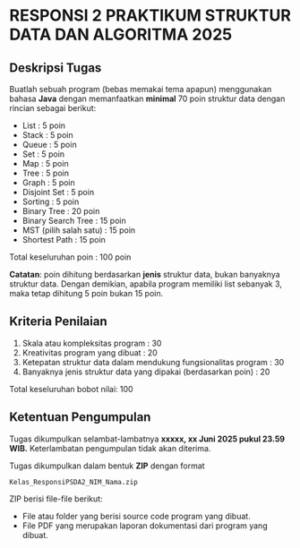 # RESPONSI 2 PRAKTIKUM STRUKTUR DATA DAN ALGORITMA 2025

## Deskripsi Tugas

Buatlah sebuah program (bebas memakai tema apapun) menggunakan bahasa **Java** dengan memanfaatkan **minimal** 70 poin struktur data dengan rincian sebagai berikut:
- List                   : 5 poin
- Stack                  : 5 poin
- Queue                  : 5 poin
- Set                    : 5 poin
- Map                    : 5 poin
- Tree                   : 5 poin
- Graph                  : 5 poin
- Disjoint Set           : 5 poin
- Sorting                : 5 poin
- Binary Tree            : 20 poin
- Binary Search Tree     : 15 poin
- MST (pilih salah satu) : 15 poin
- Shortest Path          : 15 poin

Total keseluruhan poin : 100 poin

**Catatan**: poin dihitung berdasarkan **jenis** struktur data, bukan banyaknya struktur data. Dengan demikian, apabila program memiliki list sebanyak 3, maka tetap dihitung 5 poin bukan 15 poin.

## Kriteria Penilaian

1. Skala atau kompleksitas program                                  : 30
2. Kreativitas program yang dibuat                                  : 20
3. Ketepatan struktur data dalam mendukung fungsionalitas program   : 30
4. Banyaknya jenis struktur data yang dipakai (berdasarkan poin)    : 20

Total keseluruhan bobot nilai: 100

## Ketentuan Pengumpulan

Tugas dikumpulkan selambat-lambatnya **xxxxx, xx Juni 2025 pukul 23.59 WIB.** Keterlambatan pengumpulan tidak akan diterima.

Tugas dikumpulkan dalam bentuk **ZIP** dengan format

`Kelas_ResponsiPSDA2_NIM_Nama.zip`

ZIP berisi file-file berikut:
- File atau folder yang berisi source code program yang dibuat.
- File PDF yang merupakan laporan dokumentasi dari program yang dibuat.
